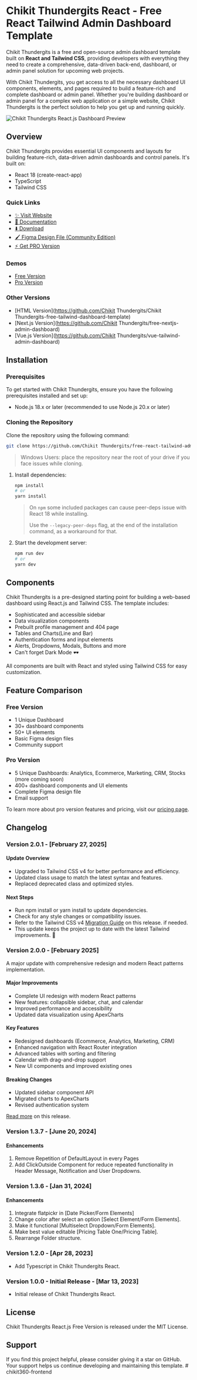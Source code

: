 # Chikit Thundergits React - Free React Tailwind Admin Dashboard Template

Chikit Thundergits is a free and open-source admin dashboard template built on **React and Tailwind CSS**, providing developers with everything they need to create a comprehensive, data-driven back-end,
dashboard, or admin panel solution for upcoming web projects.

With Chikit Thundergits, you get access to all the necessary dashboard UI components, elements, and pages required to build a feature-rich and complete dashboard or admin panel. Whether you're building dashboard or admin panel for a complex web application or a simple website, Chikit Thundergits is the perfect solution to help you get up and running quickly.

![Chikit Thundergits React.js Dashboard Preview](./banner.png)

## Overview

Chikit Thundergits provides essential UI components and layouts for building feature-rich, data-driven admin dashboards and control panels. It's built on:

- React 18 (create-react-app)
- TypeScript
- Tailwind CSS

### Quick Links

- [✨ Visit Website](https://chikit.thundergits.com)
- [📄 Documentation](https://chikit.thundergits.com/docs)
- [⬇️ Download](https://chikit.thundergits.com/download)
- [🖌️ Figma Design File (Community Edition)](https://www.figma.com/community/file/1214477970819985778)
- [⚡ Get PRO Version](https://chikit.thundergits.com/pricing)

### Demos

- [Free Version](https://free-react-demo.chikit.thundergits.com/)
- [Pro Version](https://react-demo.chikit.thundergits.com)

### Other Versions

- [HTML Version](https://github.com/Chikit Thundergits/Chikit Thundergits-free-tailwind-dashboard-template)
- [Next.js Version](https://github.com/Chikit Thundergits/free-nextjs-admin-dashboard)
- [Vue.js Version](https://github.com/Chikit Thundergits/vue-tailwind-admin-dashboard)

## Installation

### Prerequisites

To get started with Chikit Thundergits, ensure you have the following prerequisites installed and set up:

- Node.js 18.x or later (recommended to use Node.js 20.x or later)

### Cloning the Repository

Clone the repository using the following command:

```bash
git clone https://github.com/Chikit Thundergits/free-react-tailwind-admin-dashboard.git
```

> Windows Users: place the repository near the root of your drive if you face issues while cloning.

1. Install dependencies:

   ```bash
   npm install
   # or
   yarn install
   ```

   > On `npm` some included packages can cause peer-deps issue with React 18 while installing.
   >
   > Use the `--legacy-peer-deps` flag, at the end of the installation command, as a workaround for that.

2. Start the development server:
   ```bash
   npm run dev
   # or
   yarn dev
   ```

## Components

Chikit Thundergits is a pre-designed starting point for building a web-based dashboard using React.js and Tailwind CSS. The template includes:

- Sophisticated and accessible sidebar
- Data visualization components
- Prebuilt profile management and 404 page
- Tables and Charts(Line and Bar)
- Authentication forms and input elements
- Alerts, Dropdowns, Modals, Buttons and more
- Can't forget Dark Mode 🕶️

All components are built with React and styled using Tailwind CSS for easy customization.

## Feature Comparison

### Free Version

- 1 Unique Dashboard
- 30+ dashboard components
- 50+ UI elements
- Basic Figma design files
- Community support

### Pro Version

- 5 Unique Dashboards: Analytics, Ecommerce, Marketing, CRM, Stocks (more coming soon)
- 400+ dashboard components and UI elements
- Complete Figma design file
- Email support

To learn more about pro version features and pricing, visit our [pricing page](https://chikit.thundergits.com/pricing).

## Changelog

### Version 2.0.1 - [February 27, 2025]

#### Update Overview

- Upgraded to Tailwind CSS v4 for better performance and efficiency.
- Updated class usage to match the latest syntax and features.
- Replaced deprecated class and optimized styles.

#### Next Steps

- Run npm install or yarn install to update dependencies.
- Check for any style changes or compatibility issues.
- Refer to the Tailwind CSS v4 [Migration Guide](https://tailwindcss.com/docs/upgrade-guide) on this release. if needed.
- This update keeps the project up to date with the latest Tailwind improvements. 🚀

### Version 2.0.0 - [February 2025]

A major update with comprehensive redesign and modern React patterns implementation.

#### Major Improvements

- Complete UI redesign with modern React patterns
- New features: collapsible sidebar, chat, and calendar
- Improved performance and accessibility
- Updated data visualization using ApexCharts

#### Key Features

- Redesigned dashboards (Ecommerce, Analytics, Marketing, CRM)
- Enhanced navigation with React Router integration
- Advanced tables with sorting and filtering
- Calendar with drag-and-drop support
- New UI components and improved existing ones

#### Breaking Changes

- Updated sidebar component API
- Migrated charts to ApexCharts
- Revised authentication system

[Read more](https://chikit.thundergits.com/docs/update-logs/react) on this release.

### Version 1.3.7 - [June 20, 2024]

#### Enhancements

1. Remove Repetition of DefaultLayout in every Pages
2. Add ClickOutside Component for reduce repeated functionality in Header Message, Notification and User Dropdowns.

### Version 1.3.6 - [Jan 31, 2024]

#### Enhancements

1. Integrate flatpickr in [Date Picker/Form Elements]
2. Change color after select an option [Select Element/Form Elements].
3. Make it functional [Multiselect Dropdown/Form Elements].
4. Make best value editable [Pricing Table One/Pricing Table].
5. Rearrange Folder structure.

### Version 1.2.0 - [Apr 28, 2023]

- Add Typescript in Chikit Thundergits React.

### Version 1.0.0 - Initial Release - [Mar 13, 2023]

- Initial release of Chikit Thundergits React.

## License

Chikit Thundergits React.js Free Version is released under the MIT License.

## Support

If you find this project helpful, please consider giving it a star on GitHub. Your support helps us continue developing and maintaining this template.
#   c h i k i t 3 6 0 - f r o n t e n d  
 